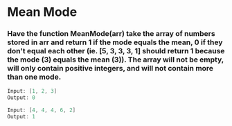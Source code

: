 # Mean Mode

### Have the function MeanMode(arr) take the array of numbers stored in arr and return 1 if the mode equals the mean, 0 if they don't equal each other (ie. [5, 3, 3, 3, 1] should return 1 because the mode (3) equals the mean (3)). The array will not be empty, will only contain positive integers, and will not contain more than one mode.

```java
Input: [1, 2, 3]
Output: 0

Input: [4, 4, 4, 6, 2]
Output: 1
```
